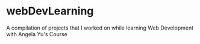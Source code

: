 # webDevLearning
A compilation of projects that I worked on while learning Web Development with Angela Yu's Course

